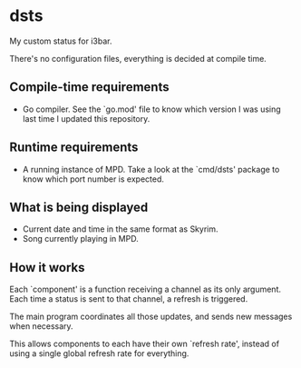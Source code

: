 # dsts

My custom status for i3bar.

There's no configuration files, everything is decided at compile time.

## Compile-time requirements

*  Go compiler. See the `go.mod' file to know which version I was using
   last time I updated this repository.

## Runtime requirements

*  A running instance of MPD. Take a look at the `cmd/dsts' package to
   know which port number is expected.

## What is being displayed

*  Current date and time in the same format as Skyrim.
*  Song currently playing in MPD.

## How it works

Each `component' is a function receiving a channel as its only argument.
Each time a status is sent to that channel, a refresh is triggered.

The main program coordinates all those updates, and sends new messages
when necessary.

This allows components to each have their own `refresh rate', instead of
using a single global refresh rate for everything.
